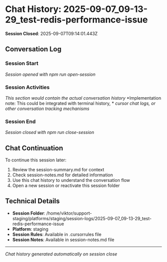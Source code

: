 # Chat History: 2025-09-07_09-13-29_test-redis-performance-issue

**Session Closed**: 2025-09-07T09:14:01.443Z

## Conversation Log

### Session Start
*Session opened with npm run open-session*

### Session Activities
*This section would contain the actual conversation history*
*Implementation note: This could be integrated with terminal history, *
*cursor chat logs, or other conversation tracking mechanisms*

### Session End
*Session closed with npm run close-session*

## Chat Continuation
To continue this session later:
1. Review the session-summary.md for context
2. Check session-notes.md for detailed information
3. Use this chat history to understand the conversation flow
4. Open a new session or reactivate this session folder

## Technical Details
- **Session Folder**: /home/viktor/support-staging/platforms/staging/session-logs/2025-09-07_09-13-29_test-redis-performance-issue
- **Platform**: staging
- **Session Rules**: Available in .cursorrules file
- **Session Notes**: Available in session-notes.md file

---
*Chat history generated automatically on session close*
